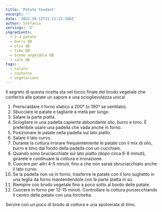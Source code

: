 ```yaml
---
title: 'Patate fondant'
excerpt: ''
date: '2022-10-12T21:11:23.166Z'
author: Stefania
servings: '2'
ingredients:
  - 2-3 patate
  - burro QB
  - olio QB
  - timo QB
  - brodo vegetable QB
  - sale QB
tags:
  - salato
  - contorno
  - vegetariano
---
```


Il segreto di questa ricetta sta nel tocco finale del brodo vegetale che conferirà alle patate un sapore e una scioglievolezza unica!

1. Preriscaldare il forno statico a 200° (o 190° se ventilato).
2. Sbucciare le patate e tagliarle a metà per lungo.
3. Salare la parte piatta.
4. Sciogliere in una padella capiente abbondante olio, burro e timo. È preferibile usare una padella che vada anche in forno.
5. Posizionare le patate nella padella sul lato piatto.
6. Salare il lato curvo.
7. Durante la cottura irrorare frequentemente le patate con il mix di olio, burro e timo dal fondo della padella con un cucchiaio.
8. Quando sono bruciacchiate sul lato piatto (dopo circa 6-8 minuti), girarele e continuare la cottura e irrorazione.
9. Cuocere per altri 4-5 minuti, fino a che non saraà sbruciacchiato anche il lato curvo.
10. Se la padella non va in forno, trasferire le patate con il loro sughetto in una teglia da forno mantendendole con la parte piatta in sù.
11. Riempire con brodo vegetale fino a poco sotto al bordo delle patate.
12. Cuocere in forno per 12-15 minuti. Controllare la cottura punzecchiando il centro delle patate con una forchetta.

Servire con un poco di brodo di cottura e una spolverata di timo.